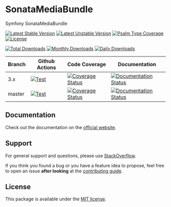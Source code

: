 <!--
DO NOT EDIT THIS FILE!

It's auto-generated by sonata-project/dev-kit package.
-->

# SonataMediaBundle

Symfony SonataMediaBundle

[![Latest Stable Version](https://poser.pugx.org/sonata-project/media-bundle/v/stable)](https://packagist.org/packages/sonata-project/media-bundle)
[![Latest Unstable Version](https://poser.pugx.org/sonata-project/media-bundle/v/unstable)](https://packagist.org/packages/sonata-project/media-bundle)
[![Psalm Type Coverage][shepherd_stable_badge]][shepherd_stable_link]
[![License](https://poser.pugx.org/sonata-project/media-bundle/license)](https://packagist.org/packages/sonata-project/media-bundle)

[![Total Downloads](https://poser.pugx.org/sonata-project/media-bundle/downloads)](https://packagist.org/packages/sonata-project/media-bundle)
[![Monthly Downloads](https://poser.pugx.org/sonata-project/media-bundle/d/monthly)](https://packagist.org/packages/sonata-project/media-bundle)
[![Daily Downloads](https://poser.pugx.org/sonata-project/media-bundle/d/daily)](https://packagist.org/packages/sonata-project/media-bundle)

Branch | Github Actions | Code Coverage | Documentation |
------ | -------------- | ------------- | ------------- |
3.x    | [![Test][test_stable_badge]][test_stable_link]     | [![Coverage Status][coverage_stable_badge]][coverage_stable_link]     | [![Documentation Status][documentation_stable_badge]][documentation_stable_link]     |
master | [![Test][test_unstable_badge]][test_unstable_link] | [![Coverage Status][coverage_unstable_badge]][coverage_unstable_link] | [![Documentation Status][documentation_unstable_badge]][documentation_unstable_link] |

## Documentation

Check out the documentation on the [official website](https://docs.sonata-project.org/projects/SonataMediaBundle).

## Support

For general support and questions, please use [StackOverflow](http://stackoverflow.com/questions/tagged/sonata).

If you think you found a bug or you have a feature idea to propose, feel free to open an issue
**after looking** at the [contributing guide](CONTRIBUTING.md).

## License

This package is available under the [MIT license](LICENSE).

[test_stable_badge]: https://github.com/sonata-project/SonataMediaBundle/workflows/Test/badge.svg?branch=3.x
[test_stable_link]: https://github.com/sonata-project/SonataMediaBundle/actions?query=workflow:test+branch:3.x
[test_unstable_badge]: https://github.com/sonata-project/SonataMediaBundle/workflows/Test/badge.svg?branch=master
[test_unstable_link]: https://github.com/sonata-project/SonataMediaBundle/actions?query=workflow:test+branch:master

[coverage_stable_badge]: https://codecov.io/gh/sonata-project/SonataMediaBundle/branch/3.x/graph/badge.svg
[coverage_stable_link]: https://codecov.io/gh/sonata-project/SonataMediaBundle/branch/3.x
[coverage_unstable_badge]: https://codecov.io/gh/sonata-project/SonataMediaBundle/branch/master/graph/badge.svg
[coverage_unstable_link]: https://codecov.io/gh/sonata-project/SonataMediaBundle/branch/master
[shepherd_stable_badge]: https://shepherd.dev/github/sonata-project/SonataMediaBundle/coverage.svg
[shepherd_stable_link]: https://shepherd.dev/github/sonata-project/SonataMediaBundle

[documentation_stable_badge]: https://readthedocs.org/projects/sonata-project-sonatamediabundle/badge/?version=3.x
[documentation_stable_link]: https://docs.sonata-project.org/projects/SonataMediaBundle/en/3.x/?badge=3.x
[documentation_unstable_badge]: https://readthedocs.org/projects/sonata-project-sonatamediabundle/badge/?version=master
[documentation_unstable_link]: https://docs.sonata-project.org/projects/SonataMediaBundle/en/master/?badge=master
